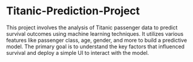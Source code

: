 # Titanic-Prediction-Project
This project involves the analysis of Titanic passenger data to predict survival outcomes using machine learning techniques. It utilizes various features like passenger class, age, gender, and more to build a predictive model. The primary goal is to understand the key factors that influenced survival and deploy a simple UI to interact with the model.

